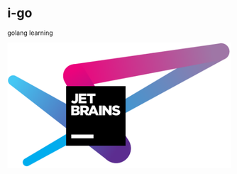 # i-go
golang learning

[![JetBrains](./assets/jetbrains-variant.svg)](https://www.jetbrains.com/?from=i-go)






